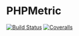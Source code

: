 PHPMetric
=========

[![Build Status](https://api.travis-ci.org/dmitry-suffi/PHPMetric.svg?branch=master)](https://travis-ci.org/dmitry-suffi/PHPMetric)
[![Coveralls](https://coveralls.io/repos/github/dmitry-suffi/PHPMetric/badge.svg?branch=master)](https://coveralls.io/github/dmitry-suffi/PHPMetric?branch=master)

